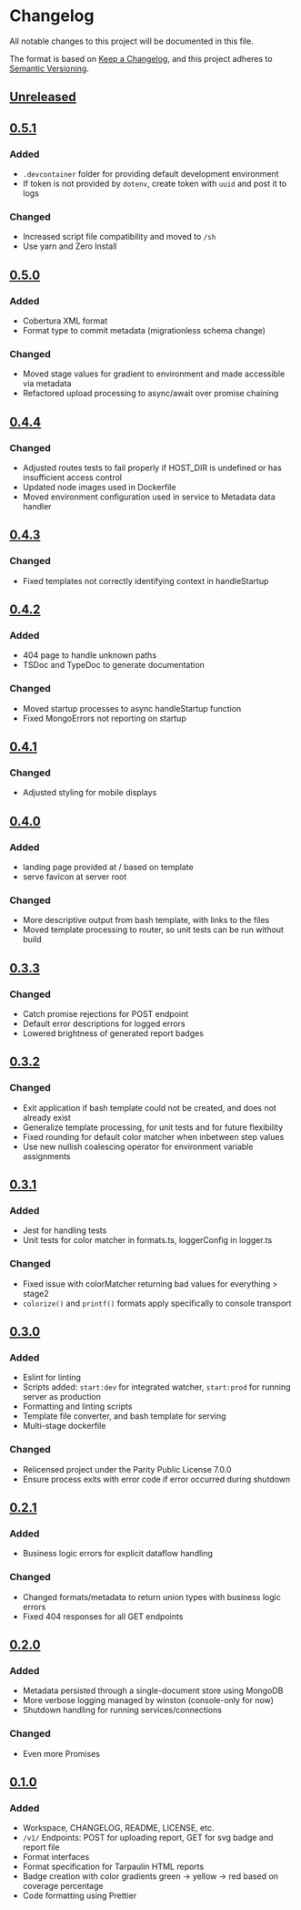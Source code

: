 # Changelog

All notable changes to this project will be documented in this file.

The format is based on [Keep a Changelog](https://keepachangelog.com/en/1.0.0/),
and this project adheres to [Semantic Versioning](https://semver.org/spec/v2.0.0.html).

## [Unreleased]

## [0.5.1]

### Added

- `.devcontainer` folder for providing default development environment
- If token is not provided by `dotenv`, create token with `uuid` and post it to logs

### Changed

- Increased script file compatibility and moved to `/sh`
- Use yarn and Zero Install

## [0.5.0]

### Added

- Cobertura XML format
- Format type to commit metadata (migrationless schema change)

### Changed

- Moved stage values for gradient to environment and made accessible via metadata
- Refactored upload processing to async/await over promise chaining

## [0.4.4]

### Changed

- Adjusted routes tests to fail properly if HOST_DIR is undefined or has insufficient access control
- Updated node images used in Dockerfile
- Moved environment configuration used in service to Metadata data handler

## [0.4.3]

### Changed

- Fixed templates not correctly identifying context in handleStartup

## [0.4.2]

### Added

- 404 page to handle unknown paths
- TSDoc and TypeDoc to generate documentation

### Changed

- Moved startup processes to async handleStartup function
- Fixed MongoErrors not reporting on startup

## [0.4.1]

### Changed

- Adjusted styling for mobile displays

## [0.4.0]

### Added

- landing page provided at / based on template
- serve favicon at server root

### Changed

- More descriptive output from bash template, with links to the files
- Moved template processing to router, so unit tests can be run without build

## [0.3.3]

### Changed

- Catch promise rejections for POST endpoint
- Default error descriptions for logged errors
- Lowered brightness of generated report badges

## [0.3.2]

### Changed

- Exit application if bash template could not be created, and does not already exist
- Generalize template processing, for unit tests and for future flexibility
- Fixed rounding for default color matcher when inbetween step values
- Use new nullish coalescing operator for environment variable assignments

## [0.3.1]

### Added

- Jest for handling tests
- Unit tests for color matcher in formats.ts, loggerConfig in logger.ts

### Changed

- Fixed issue with colorMatcher returning bad values for everything > stage2
- `colorize()` and `printf()` formats apply specifically to console transport

## [0.3.0]

### Added

- Eslint for linting
- Scripts added: `start:dev` for integrated watcher, `start:prod` for running server as production
- Formatting and linting scripts
- Template file converter, and bash template for serving
- Multi-stage dockerfile

### Changed

- Relicensed project under the Parity Public License 7.0.0
- Ensure process exits with error code if error occurred during shutdown

## [0.2.1]

### Added

- Business logic errors for explicit dataflow handling

### Changed

- Changed formats/metadata to return union types with business logic errors
- Fixed 404 responses for all GET endpoints

## [0.2.0]

### Added

- Metadata persisted through a single-document store using MongoDB
- More verbose logging managed by winston (console-only for now)
- Shutdown handling for running services/connections

### Changed

- Even more Promises

## [0.1.0]

### Added

- Workspace, CHANGELOG, README, LICENSE, etc.
- `/v1/` Endpoints: POST for uploading report, GET for svg badge and report file
- Format interfaces
- Format specification for Tarpaulin HTML reports
- Badge creation with color gradients green -> yellow -> red based on coverage percentage
- Code formatting using Prettier

[unreleased]: https://git.submelon.dev/kjhoerr/ao-coverage/src/branch/trunk
[0.5.1]: https://git.submelon.dev/kjhoerr/ao-coverage/src/tag/v0.5.1
[0.5.0]: https://git.submelon.dev/kjhoerr/ao-coverage/src/tag/v0.5.0
[0.4.4]: https://git.submelon.dev/kjhoerr/ao-coverage/src/tag/v0.4.4
[0.4.3]: https://git.submelon.dev/kjhoerr/ao-coverage/src/tag/v0.4.3
[0.4.2]: https://git.submelon.dev/kjhoerr/ao-coverage/src/tag/v0.4.2
[0.4.1]: https://git.submelon.dev/kjhoerr/ao-coverage/src/tag/v0.4.1
[0.4.0]: https://git.submelon.dev/kjhoerr/ao-coverage/src/tag/v0.4.0
[0.3.3]: https://git.submelon.dev/kjhoerr/ao-coverage/src/tag/v0.3.3
[0.3.2]: https://git.submelon.dev/kjhoerr/ao-coverage/src/tag/v0.3.2
[0.3.1]: https://git.submelon.dev/kjhoerr/ao-coverage/src/tag/v0.3.1
[0.3.0]: https://git.submelon.dev/kjhoerr/ao-coverage/src/tag/v0.3.0
[0.2.1]: https://git.submelon.dev/kjhoerr/ao-coverage/src/tag/v0.2.1
[0.2.0]: https://git.submelon.dev/kjhoerr/ao-coverage/src/tag/v0.2.0
[0.1.0]: https://git.submelon.dev/kjhoerr/ao-coverage/src/tag/v0.1.0
